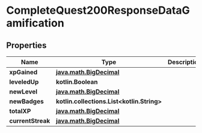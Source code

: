 
# CompleteQuest200ResponseDataGamification

## Properties
| Name | Type | Description | Notes |
| ------------ | ------------- | ------------- | ------------- |
| **xpGained** | [**java.math.BigDecimal**](java.math.BigDecimal.md) |  |  [optional] |
| **leveledUp** | **kotlin.Boolean** |  |  [optional] |
| **newLevel** | [**java.math.BigDecimal**](java.math.BigDecimal.md) |  |  [optional] |
| **newBadges** | **kotlin.collections.List&lt;kotlin.String&gt;** |  |  [optional] |
| **totalXP** | [**java.math.BigDecimal**](java.math.BigDecimal.md) |  |  [optional] |
| **currentStreak** | [**java.math.BigDecimal**](java.math.BigDecimal.md) |  |  [optional] |



